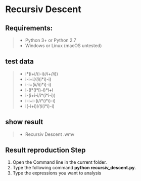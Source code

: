 # Recursiv Descent 

## Requirements:

> * Python 3+ or Python 2.7
> * Windows  or Linux (macOS untested)


## test data

> * i*(i+i/(i-i)*i/i+(i*i))
> * i-i+i*i/(i*(i*i)-i)
> * i-i+(i*i/i*(i*i)-i)
> * i-(i*(i*i)-i)*i+i
> * i-(i+i-i/i*(i*i-i))
> * i-i+i-(i/i*(i*i)-i)
> * i(-i+i)*i/(i*(i*i)-i)

## show result

> * Recursiv Descent .wmv

## Result reproduction Step

1. Open the Command line in the current folder.
2. Type the following command **python recursiv_descent.py**.
3. Type the expressions you want to analysis


